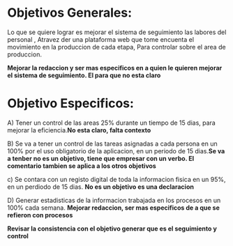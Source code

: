 # Objetivos Generales:

Lo que se quiere lograr es mejorar el sistema de seguimiento las labores del personal , Atravez der una plataforma web que tome encuenta el movimiento
en la produccion de cada etapa, Para controlar sobre el area de produccion.

**Mejorar la redaccion y ser mas especificos en a quien le quieren mejorar el sistema de seguimiento. El para que no esta claro**

# Objetivo Especificos:

 A) Tener un control de las areas 25% durante un tiempo de 15 dias, para mejorar la eficiencia.**No esta claro, falta contexto**
 
 B) Se va a tener un control de las tareas asignadas a cada persona en un 100% por el uso obligatorio de la aplicacion, en un periodo de 15 dias.**Se va a tenber no es un objetivo, tiene que empresar con un verbo. El comentario tambien se aplica a los otros objetivos**
 
 c) Se contara con un registo digital de toda la informacion fisica en un 95%, en un perdiodo de 15 dias. **No es un objetivo es una declaracion**
 
 D) Generar estadisticas de la informacion trabajada en los procesos en un 100% cada semana.  **Mejorar redaccion, ser mas especificos de a que se refieron con procesos**
 
 **Revisar la consistencia con el objetivo generar que es el seguimiento y control**
